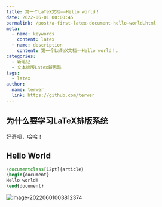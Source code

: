 ```yaml
---
title: 第一个LaTeX文档——Hello world！
date: 2022-06-01 00:00:45
permalink: /post/a-first-latex-document-hello-world.html
meta:
  - name: keywords
    content: latex
  - name: description
    content: 第一个LaTeX文档——Hello world！。
categories:
  - 新笔记
  - 文本排版Latex新思路
tags:
  - latex
author: 
  name: terwer
  link: https://github.com/terwer
---
```


## 为什么要学习LaTeX排版系统

好奇呗，哈哈！

## Hello World

```latex
\documentclass[12pt]{article}
\begin{document}
Hello world!
\end{document}
```

![image-20220601003812374](https://cdn.jsdelivr.net/gh/terwer/upload/img/20220601012319.png)
